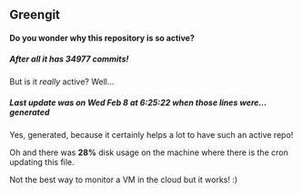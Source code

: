 ## Greengit

#### Do you wonder why this repository is so active?

##### After all it has 34977 commits!

But is it *really* active? Well...

##### Last update was on Wed Feb 8 at 6:25:22 when those lines were... generated

Yes, generated, because it certainly helps a lot to have such an active repo!

Oh and there was **28%** disk usage on the machine
where there is the cron updating this file.

Not the best way to monitor a VM in the cloud but it works! :)
